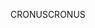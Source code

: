 <span data-ttu-id="d43c9-101">CRONUS</span><span class="sxs-lookup"><span data-stu-id="d43c9-101">CRONUS</span></span>